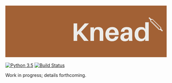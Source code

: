 ![Knead logo](docs/logo.png?raw=true "Title")

[![Python 3.5](https://img.shields.io/badge/python-3.5-blue.svg)](https://www.python.org/downloads/release/python-352/)
[![Build Status](https://travis-ci.com/font-bakers/knead.svg?branch=master)](https://travis-ci.com/font-bakers/knead)

Work in progress; details forthcoming.
